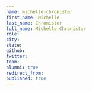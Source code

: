 ```yaml
---
name: michelle-chronister
first_name: Michelle
last_name: Chronister
full_name: Michelle Chronister
role: 
city: 
state: 
github: 
twitter: 
team: 
alumni: true
redirect_from: 
published: true
---
```


